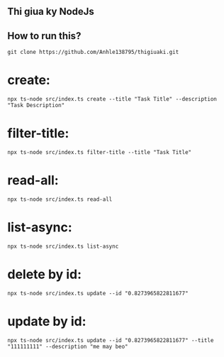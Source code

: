 ## Thi giua ky NodeJs
## How to run this?

`git clone https://github.com/Anhle138795/thigiuaki.git`

# create:

`npx ts-node src/index.ts create --title "Task Title" --description "Task Description"`

# filter-title:

`npx ts-node src/index.ts filter-title --title "Task Title"`

# read-all:

`npx ts-node src/index.ts read-all`

# list-async:

`npx ts-node src/index.ts list-async`

# delete by id:

`npx ts-node src/index.ts update --id "0.8273965822811677"`

# update by id:

`npx ts-node src/index.ts update --id "0.8273965822811677" --title "111111111" --description "me may beo"`
          


